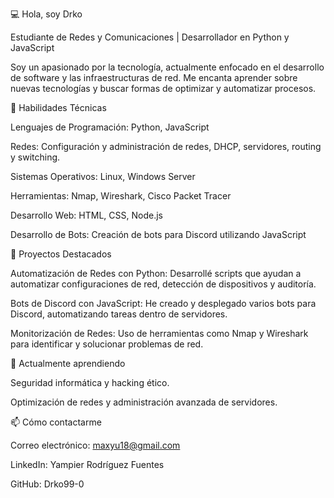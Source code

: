 💻 Hola, soy Drko

Estudiante de Redes y Comunicaciones | Desarrollador en Python y JavaScript

Soy un apasionado por la tecnología, actualmente enfocado en el desarrollo de software y las infraestructuras de red. Me encanta aprender sobre nuevas tecnologías y buscar formas de optimizar y automatizar procesos.


🔧 Habilidades Técnicas

Lenguajes de Programación: Python, JavaScript

Redes: Configuración y administración de redes, DHCP, servidores, routing y switching.

Sistemas Operativos: Linux, Windows Server

Herramientas: Nmap, Wireshark, Cisco Packet Tracer

Desarrollo Web: HTML, CSS, Node.js

Desarrollo de Bots: Creación de bots para Discord utilizando JavaScript

💼 Proyectos Destacados

Automatización de Redes con Python: Desarrollé scripts que ayudan a automatizar configuraciones de red, detección de dispositivos y auditoría.

Bots de Discord con JavaScript: He creado y desplegado varios bots para Discord, automatizando tareas dentro de servidores.

Monitorización de Redes: Uso de herramientas como Nmap y Wireshark para identificar y solucionar problemas de red.

🌱 Actualmente aprendiendo

Seguridad informática y hacking ético.

Optimización de redes y administración avanzada de servidores.

📫 Cómo contactarme

Correo electrónico: maxyu18@gmail.com

LinkedIn: Yampier Rodríguez Fuentes

GitHub: Drko99-0

